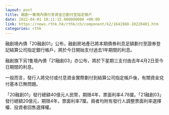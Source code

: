 ```yaml
---
layout: post
title: 融創一筆境內債付息資金已劃付至指定帳戶
date: 2022-04-01 10:11:15.000000000 +08:00
link: https://news.rthk.hk/rthk/ch/component/k2/1641988-20220401.htm
categories: rthk
---
```


融創境內債「20融創01」公布，融創房地產已將本期債券利息足額劃付至證券登記結算公司指定銀行帳戶，將於今日開始支付過去1年期間的利息。

融創旗下另1隻境內債「21融創03」亦公布，將於下星期三支付由去年4月2日至今日期間的利息。

一般而言，發行人將兌付或付息資金實際劃付到結算公司指定帳戶後，有關資金兌付基本已無問題。

「20融創01」發行總額40億元人民幣，期限4年，票面利率4.78厘。「21融創03」發行總額20億元，期限4年，票面利率7厘。兩者均附有發行人調整票面利率選擇權、投資者回售選擇權。
